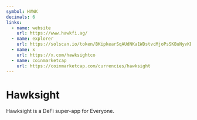 ```yaml
---
symbol: HAWK
decimals: 6
links:
  - name: website
    url: https://www.hawkfi.ag/
  - name: explorer
    url: https://solscan.io/token/BKipkearSqAUdNKa1WDstvcMjoPsSKBuNyvKDQDDu9WE
  - name: x
    url: https://x.com/hawksightco
  - name: coinmarketcap
    url: https://coinmarketcap.com/currencies/hawksight
---
```


# Hawksight

Hawksight is a DeFi super-app for Everyone.
